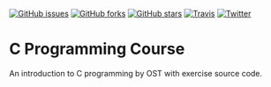 [![GitHub issues](https://img.shields.io/github/issues/justinhartman/C-Programming-Course.svg)](https://github.com/justinhartman/C-Programming-Course/issues)
[![GitHub forks](https://img.shields.io/github/forks/justinhartman/C-Programming-Course.svg)](https://github.com/justinhartman/C-Programming-Course/network)
[![GitHub stars](https://img.shields.io/github/stars/justinhartman/C-Programming-Course.svg)](https://github.com/justinhartman/C-Programming-Course/stargazers)
[![Travis](https://img.shields.io/travis/justinhartman/C-Programming-Course.svg)](https://github.com/justinhartman/C-Programming-Course/)
[![Twitter](https://img.shields.io/twitter/url/https/github.com/justinhartman/C-Programming-Course.svg?style=social)](https://twitter.com/intent/tweet?text=Wow:&url=%5Bobject%20Object%5D)

# C Programming Course
An introduction to C programming by OST with exercise source code.
